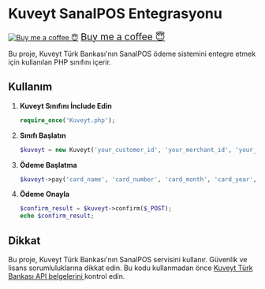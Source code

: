 # Kuveyt SanalPOS Entegrasyonu

<a class="bmc-button" target="_blank" href="https://www.buymeacoffee.com/tamerkirci"><img src="https://cdn.buymeacoffee.com/buttons/bmc-new-btn-logo.svg" alt="Buy me a coffee 😇"><span style="margin-left:5px;font-size:19px !important;">Buy me a coffee 😇</span></a>

Bu proje, Kuveyt Türk Bankası'nın SanalPOS ödeme sistemini entegre etmek için kullanılan PHP sınıfını içerir.

## Kullanım

1. **Kuveyt Sınıfını İnclude Edin**

   ```php
   require_once('Kuveyt.php');
   
2. **Sınıfı Başlatın**
   
   ```php
   $kuveyt = new Kuveyt('your_customer_id', 'your_merchant_id', 'your_classic_name', 'your_classic_password');

3. **Ödeme Başlatma**

   ```php
   $kuveyt->pay('card_name', 'card_number', 'card_month', 'card_year', 'card_cvv', 'amount','installment');

4. **Ödeme Onayla**

   ```php
   $confirm_result = $kuveyt->confirm($_POST);
   echo $confirm_result;

## Dikkat

Bu proje, Kuveyt Türk Bankası'nın SanalPOS servisini kullanır. Güvenlik ve lisans sorumluluklarına dikkat edin. Bu kodu kullanmadan önce <a  target="_blank" href="https://developer.kuveytturk.com.tr/docs"> Kuveyt Türk Bankası API belgelerini </a> kontrol edin.
